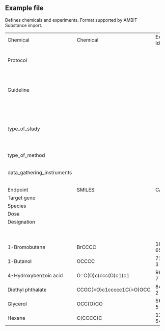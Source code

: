 Example file
------------

Defines chemicals and experiments.  Format supported by AMBIT Substance import.

<table>
<tr><td>Chemical</td><td>Chemical</td><td>External Identifier</td><td>TO_SENSITIZATION</td><td></td><td></tr>
<tr><td>Protocol</td><td></td><td></td><td></td><td>The Local Lymph Node Assay (LLNA)</td><td>The Myeloid U937 Skin Sensitization Test </td><td>Direct Peptide Reactivity Assay (DPRA)</td></tr>
<tr><td>Guideline</td><td></td><td></td><td></td><td>OECD TG 429 Local Lymph Node Assay (LLNA)</td><td>The Myeloid U937 Skin Sensitization Test </td><td>DB ALM Protocol No.154</td></tr>
<tr><td>type_of_study</td><td></td><td></td><td></td><td>measurement of the proliferative activity of draining lymph node cells (LNC)</td><td>CD86 cell surface marker activation </td><td>measures depletion of synthetic heptapeptides containing either cysteine or lysine</td></tr>
<tr><td>type_of_method</td><td></td><td></td><td></td><td>in vivo</td><td>in vitro</td><td>in chemico</td></tr>
<tr><td>data_gathering_instruments</td><td></td><td></td><td></td><td>LLNA potency</td><td>Fluorescence</td><td>High-performance liquid chromatography</td></tr>
<tr><td>Endpoint</td><td>SMILES</td><td>CASRN</td><td>Some property</td><td>LLNA </td><td>EC150</td><td>DPRACys</td></tr>
<tr><td>Target gene</td><td></td><td></td><td></td><td></td><td>CD86</td><td></td></tr>
<tr><td>Species</td><td></td><td></td><td></td><td>Murinae</td><td>U-937 cell</td><td></td></tr>
<tr><td>Dose</td><td></td><td></td><td></td><td></td><td></td><td></td></tr>
<tr><td>Designation</td><td></td><td></td><td></td><td>interpretation</td><td></td><td></td></tr>
<tr><td></td><td></td><td></td><td></td><td></td><td>mM</td><td>% peptide remaining</td></tr>
<tr><td>1-Bromobutane</td><td>BrCCCC</td><td>109-65-9</td><td>0</td><td>Non-sensitizer</td><td>10000</td><td>86.2</td></tr>
<tr><td>1-Butanol</td><td>OCCCC</td><td>71-36-3</td><td>1</td><td>Non-sensitizer</td><td>10000</td><td>100</td></tr>
<tr><td>4-Hydroxybenzoic acid</td><td>O=C(O)c(ccc(O)c1)c1</td><td>99-96-7</td><td>2</td><td>Non-sensitizer</td><td>10000</td><td>100</td></tr>
<tr><td>Diethyl phthalate</td><td>CCOC(=O)c1ccccc1C(=O)OCC</td><td>84-66-2</td><td>3</td><td>Non-sensitizer</td><td>10000</td><td>99.2</td></tr>
<tr><td>Glycerol</td><td>OCC(O)CO</td><td>56-81-5</td><td>4</td><td>Non-sensitizer</td><td>10000</td><td>100</td></tr>
<tr><td>Hexane</td><td>C(CCCC)C</td><td>110-54-3</td><td>5</td><td>Non-sensitizer</td><td>10000</td><td>100</td></tr>
</table>
